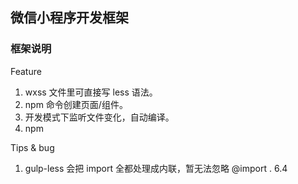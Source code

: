微信小程序开发框架
-------------


### 框架说明

Feature

  1. wxss 文件里可直接写 less 语法。
  2. npm 命令创建页面/组件。
  3. 开发模式下监听文件变化，自动编译。
  4. npm

Tips & bug

  1. gulp-less 会把 import 全都处理成内联，暂无法忽略 @import . 6.4